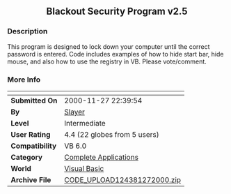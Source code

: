 ﻿<div align="center">

## Blackout Security Program v2\.5


</div>

### Description

This program is designed to lock down your computer until the correct password is entered. Code includes examples of how to hide start bar, hide mouse, and also how to use the registry in VB. Please vote/comment.
 
### More Info
 


<span>             |<span>
---                |---
**Submitted On**   |2000-11-27 22:39:54
**By**             |[Slayer](https://github.com/Planet-Source-Code/PSCIndex/blob/master/ByAuthor/slayer.md)
**Level**          |Intermediate
**User Rating**    |4.4 (22 globes from 5 users)
**Compatibility**  |VB 6\.0
**Category**       |[Complete Applications](https://github.com/Planet-Source-Code/PSCIndex/blob/master/ByCategory/complete-applications__1-27.md)
**World**          |[Visual Basic](https://github.com/Planet-Source-Code/PSCIndex/blob/master/ByWorld/visual-basic.md)
**Archive File**   |[CODE\_UPLOAD124381272000\.zip](https://github.com/Planet-Source-Code/slayer-blackout-security-program-v2-5__1-13408/archive/master.zip)








